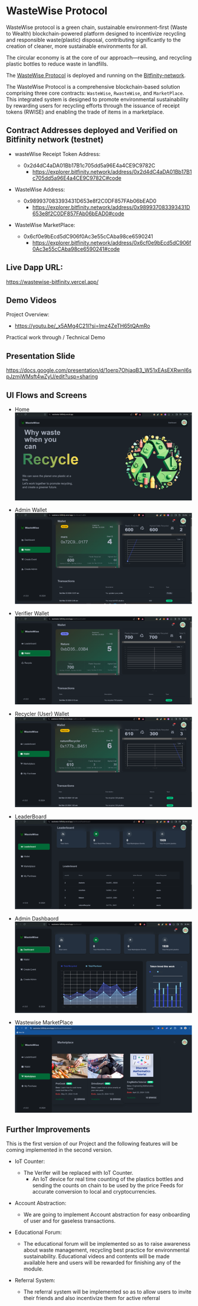 # WasteWise Protocol 

WasteWise protocol is a green chain, sustainable environment-first (Waste to Wealth) blockchain-powered platform designed to incentivize recycling and responsible waste(plastic) disposal, contributing significantly to the creation of cleaner, more sustainable environments for all.

The circular economy is at the core of our approach—reusing, and recycling plastic bottles to reduce waste in landfills.

The [WasteWise Protocol](https://wastewise-bitfinity.vercel.app/) is deployed and running on the [Bitfinity-network](https://docs.bitfinity.network/). 

The WasteWise Protocol is a comprehensive blockchain-based solution comprising three core contracts: `WasteWise`, `RwasteWise`, and `MarketPlace`. This integrated system is designed to promote environmental sustainability by rewarding users for recycling efforts through the issuance of receipt tokens (RWISE) and enabling the trade of items in a marketplace.

## Contract Addresses deployed and Verified on Bitfinity network (testnet)

- wasteWise Receipt Token Address:

  - 0x2d4dC4aDA01Bb17B1c705dd5a96E4a4CE9C9782C
    - https://explorer.bitfinity.network/address/0x2d4dC4aDA01Bb17B1c705dd5a96E4a4CE9C9782C#code

- WasteWise Address:

  - 0x989937083393431D653e8f2C0DF857FAb06bEAD0
    - https://explorer.bitfinity.network/address/0x989937083393431D653e8f2C0DF857FAb06bEAD0#code

- WasteWise MarketPlace:
  - 0x6cf0e9bEcd5dC906f0Ac3e55cCAba98ce6590241
    - https://explorer.bitfinity.network/address/0x6cf0e9bEcd5dC906f0Ac3e55cCAba98ce6590241#code

## Live Dapp URL:
https://wastewise-bitfinity.vercel.app/


## Demo Videos

Project Overview:
 - https://youtu.be/_x5AMg4C21I?si=lmz4ZeTH65tQAmRo

Practical work through / Technical Demo  

## Presentation Slide
https://docs.google.com/presentation/d/1oerp7OhjaqB3_W51xEAsEXRwnI6spJzmjWMsft4wZyU/edit?usp=sharing


## UI Flows and Screens

  - Home
![01](./images/01.png)


 - Admin Wallet
![05](./images/05.png)

  - Verifier Wallet
![04](./images/04.png)

  - Recycler (User) Wallet
![02](./images/02.png)

  - LeaderBoard
![03](./images/03.png)

  - Admin Dashbaord
![06](./images/06.png)

  - Wastewise MarketPlace
![07](./images/07.png)


## Further Improvements
This is the first version of our Project and the following features will be coming implemented in the second version.
- IoT Counter: 
  - The Verifer will be replaced with IoT Counter.
    - An IoT device for real time counting of the plastics bottles and sending the counts on chain to be used by the price Feeds for accurate conversion to local and cryptocurrencies.

- Account Abstraction: 
  - We are going to implement Account abstraction for easy onboarding of user and for gaseless transactions.

- Educational Forum: 
  - The educational forum will be implemented so as to raise awareness about waste management, recycling best practice for environmental sustainability. Educational videos and contents will be made available here and users will be rewarded for finishing any of the module.

- Referral System: 
  - The referral system will be implemented so as to allow users to invite their friends and also incentivize them for active referral



